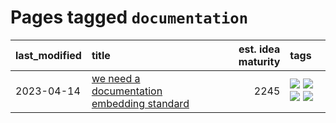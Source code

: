 # Pages tagged `documentation`

|last_modified|title|est. idea maturity|tags
|:---|:---|---:|:---|
|2023-04-14|[we need a documentation embedding standard](../doc-embed-standard.md)|2245|[![](https://img.shields.io/badge/tag-accessibility-683f3)](../tags/accessibility.md) [![](https://img.shields.io/badge/tag-documentation-dafbc7)](../tags/documentation.md) [![](https://img.shields.io/badge/tag-standard-7064e0)](../tags/standard.md) [![](https://img.shields.io/badge/tag-tooling-b7fb0)](../tags/tooling.md)|
